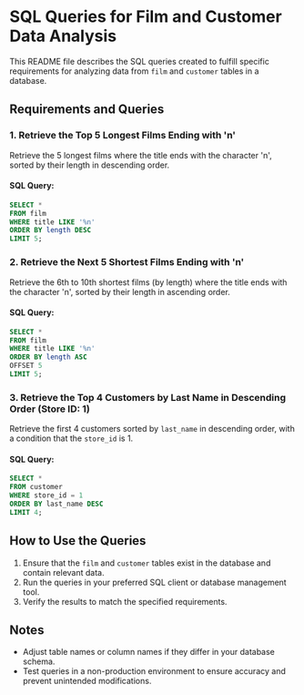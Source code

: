 # SQL Queries for Film and Customer Data Analysis

This README file describes the SQL queries created to fulfill specific requirements for analyzing data from `film` and `customer` tables in a database.

## Requirements and Queries

### 1. Retrieve the Top 5 Longest Films Ending with 'n'
Retrieve the 5 longest films where the title ends with the character 'n', sorted by their length in descending order.

#### SQL Query:
```sql
SELECT *
FROM film
WHERE title LIKE '%n'
ORDER BY length DESC
LIMIT 5;
```

### 2. Retrieve the Next 5 Shortest Films Ending with 'n'
Retrieve the 6th to 10th shortest films (by length) where the title ends with the character 'n', sorted by their length in ascending order.

#### SQL Query:
```sql
SELECT *
FROM film
WHERE title LIKE '%n'
ORDER BY length ASC
OFFSET 5
LIMIT 5;
```

### 3. Retrieve the Top 4 Customers by Last Name in Descending Order (Store ID: 1)
Retrieve the first 4 customers sorted by `last_name` in descending order, with a condition that the `store_id` is 1.

#### SQL Query:
```sql
SELECT *
FROM customer
WHERE store_id = 1
ORDER BY last_name DESC
LIMIT 4;
```

## How to Use the Queries
1. Ensure that the `film` and `customer` tables exist in the database and contain relevant data.
2. Run the queries in your preferred SQL client or database management tool.
3. Verify the results to match the specified requirements.

## Notes
- Adjust table names or column names if they differ in your database schema.
- Test queries in a non-production environment to ensure accuracy and prevent unintended modifications.

